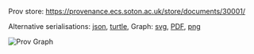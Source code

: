 
Prov store: https://provenance.ecs.soton.ac.uk/store/documents/30001/
	
Alternative serialisations: [json](https://provenance.ecs.soton.ac.uk/store/documents/30001.json), [turtle](https://provenance.ecs.soton.ac.uk/store/documents/30001.ttl), 
Graph: [svg](https://provenance.ecs.soton.ac.uk/store/documents/30001.svg), [PDF](https://provenance.ecs.soton.ac.uk/store/documents/30001.pdf), [png](https://provenance.ecs.soton.ac.uk/store/documents/30001.png)

![Prov Graph](https://provenance.ecs.soton.ac.uk/store/documents/30001.png)

		